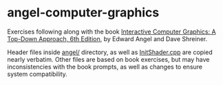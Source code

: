 # angel-computer-graphics

Exercises following along with the book [Interactive Computer Graphics: A Top-Down Approach, 6th Edition](https://www.cs.unm.edu/~angel/BOOK/INTERACTIVE_COMPUTER_GRAPHICS/SIXTH_EDITION/), by Edward Angel and Dave Shreiner.

Header files inside [angel/](https://github.com/benwiley4000/angel-computer-graphics/tree/master/angel) directory, as well as [InitShader.cpp](https://github.com/benwiley4000/angel-computer-graphics/blob/master/InitShader.cpp) are copied nearly verbatim. Other files are based on book exercises, but may have inconsistencies with the book prompts, as well as changes to ensure system compatibility.

